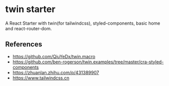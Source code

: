 # twin starter

A React Starter with twin(for tailwindcss), styled-components, basic home and react-router-dom.

## References

- https://github.com/QiuYeDx/twin.macro
- https://github.com/ben-rogerson/twin.examples/tree/master/cra-styled-components
- https://zhuanlan.zhihu.com/p/431389907
- https://www.tailwindcss.cn
